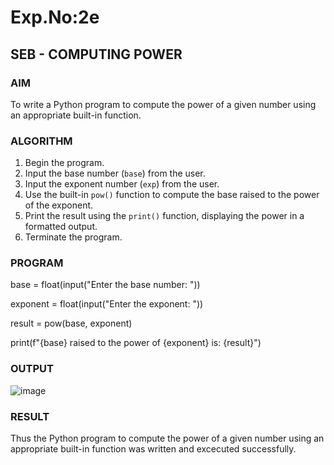 # Exp.No:2e  
## SEB - COMPUTING POWER



### AIM  
To write a Python program to compute the power of a given number using an appropriate built-in function.



### ALGORITHM

1. Begin the program.  
2. Input the base number (`base`) from the user.  
3. Input the exponent number (`exp`) from the user.  
4. Use the built-in `pow()` function to compute the base raised to the power of the exponent.  
5. Print the result using the `print()` function, displaying the power in a formatted output.  
6. Terminate the program.



### PROGRAM

base = float(input("Enter the base number: "))

exponent = float(input("Enter the exponent: "))


result = pow(base, exponent)


print(f"{base} raised to the power of {exponent} is: {result}")

### OUTPUT
![image](https://github.com/user-attachments/assets/2025147e-bc77-45b0-bf91-879f39ce36dc)

### RESULT
Thus the  Python program to compute the power of a given number using an appropriate built-in function was written and excecuted successfully.
